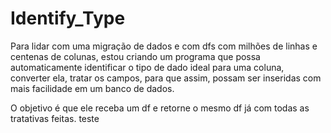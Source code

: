 # Identify_Type

Para lidar com uma migração de dados e com dfs com milhões de linhas e centenas de colunas, estou criando um programa que possa automaticamente identificar o tipo de dado ideal para uma coluna, converter ela, tratar os campos, para que assim, possam ser inseridas com mais facilidade em um banco de dados.

O objetivo é que ele receba um df e retorne o mesmo df já com todas as tratativas feitas. teste
